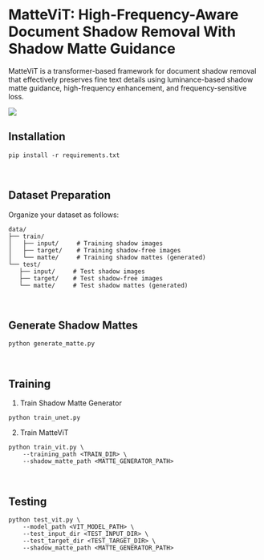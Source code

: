 # MatteViT: High-Frequency-Aware Document Shadow Removal With Shadow Matte Guidance

MatteViT is a transformer-based framework for document shadow removal that effectively preserves fine text details using luminance-based shadow matte guidance, high-frequency enhancement, and frequency-sensitive loss.

<img src="https://github.com/user-attachments/assets/9be03594-cc4b-46d3-93f4-4111f09c0dc3">

## Installation
```
pip install -r requirements.txt
```
<br>

## Dataset Preparation
Organize your dataset as follows:
```
data/
├── train/
│   ├── input/     # Training shadow images
│   ├── target/    # Training shadow-free images
│   └── matte/     # Training shadow mattes (generated)
└── test/
   ├── input/     # Test shadow images
   ├── target/    # Test shadow-free images
   └── matte/     # Test shadow mattes (generated)
```
<br>

## Generate Shadow Mattes
```
python generate_matte.py
```
<br>

## Training
1. Train Shadow Matte Generator
```
python train_unet.py
```
2. Train MatteViT
```
python train_vit.py \
    --training_path <TRAIN_DIR> \
    --shadow_matte_path <MATTE_GENERATOR_PATH>
```
<br>

## Testing
```
python test_vit.py \
    --model_path <VIT_MODEL_PATH> \
    --test_input_dir <TEST_INPUT_DIR> \
    --test_target_dir <TEST_TARGET_DIR> \
    --shadow_matte_path <MATTE_GENERATOR_PATH>
```
